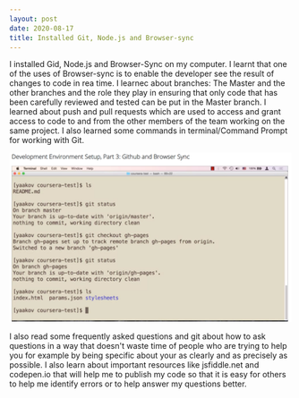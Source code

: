 ```yaml
---
layout: post
date: 2020-08-17
title: Installed Git, Node.js and Browser-sync
---
```

I installed Gid, Node.js and Browser-Sync on my computer. I learnt that one of the uses of Browser-sync is to enable the developer see the result of changes to code in rea time.
I learnec about branches: The Master and the other branches and the role they play in ensuring that only code that has been carefully reviewed and tested can be put in the Master branch. I learned about push and pull requests which are used to access and grant access to code to and from the other members of the team working on the same project. I also learned some commands in terminal/Command Prompt for working with Git. 
<p><img src="/images/Somegitcommands.png"></p>

I also read some frequently asked questions and git about how to ask questions in a way that doesn't waste time of people who are trying to help you for example by being specific about your as clearly and as precisely as possible. I also learn about important resources like jsfiddle.net and codepen.io that will help me to publish my code so that it is easy for others to help me identify errors or to help answer my questions better.
